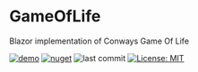 # GameOfLife
Blazor implementation of Conways Game Of Life

[![demo](https://github.com/Timmoth/GameOfLife/actions/workflows/demo.yml/badge.svg)](https://timmoth.github.io/GameOfLife/)
[![nuget](https://img.shields.io/nuget/v/Timmoth.GameOfLife.svg?style=flat&color=brightgreen)](https://www.nuget.org/packages/Timmoth.GameOfLife/)
![last commit](https://img.shields.io/github/last-commit/Timmoth/GameOfLife?style=flat&cacheSeconds=86000&color=brightgreen)
[![License: MIT](https://img.shields.io/badge/License-MIT-brightgreen.svg)](https://opensource.org/licenses/MIT)
